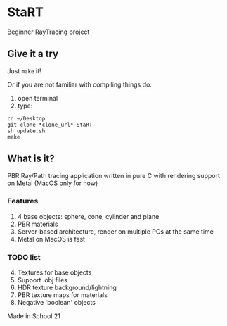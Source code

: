 # StaRT
Beginner RayTracing project

## Give it a try
Just `make` it!

Or if you are not familiar with compiling things do:
1) open terminal
2) type:
```
cd ~/Desktop
git clone *clone_url* StaRT
sh update.sh
make
```

## What is it?
PBR Ray/Path tracing application written in pure C with rendering support on Metal (MacOS only for now)

### Features
1) 4 base objects: sphere, cone, cylinder and plane
2) PBR materials
3) Server-based architecture, render on multiple PCs at the same time
4) Metal on MacOS is fast

### TODO list
4) Textures for base objects
5) Support .obj files
6) HDR texture background/lightning
7) PBR texture maps for materials
8) Negative 'boolean' objects

Made in School 21
